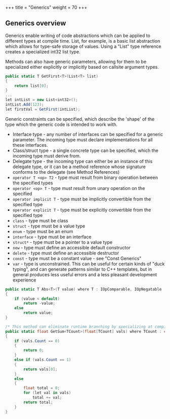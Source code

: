 +++
title = "Generics"
weight = 70
+++

## Generics overview

Generics enable writing of code abstractions which can be applied to different types at compile time. List<T>, for example, is a basic list abstraction which allows for type-safe storage of values. Using a "List<int32>" type reference creates a specialized int32 list type.

Methods can also have generic parameters, allowing for them to be specialized either explicitly or implicitly based on callsite argument types.

```C#
public static T GetFirst<T>(List<T> list)
{
	return list[0];
}
...
let intList = new List<int32>();
intList.Add(123);
let firstVal = GetFirst(intList);
```

Generic constraints can be specified, which describe the 'shape' of the type which the generic code is intended to work with.

- Interface type - any number of interfaces can be specified for a generic parameter. The incoming type must declare implementations for all these interfaces.
- Class/struct type - a single concrete type can be specified, which the incoming type must derive from.
- Delegate type - the incoming type can either be an instance of this delegate type, or it can be a method reference whose signature conforms to the delegate (see Method References)
- `operator T <op> T2` - type must result from binary operation between the specified types
- `operator <op> T` - type must result from unary operation on the specified
- `operator implicit T` - type must be implicitly convertible from the specified type
- `operator explicit T` - type must be explicitly convertible from the specified type
- `class` - type must be class
- `struct` - type must be a value type
- `enum` - type must be an enum
- `interface` - type must be an interface
- `struct*` - type must be a pointer to a value type
- `new` - type must define an accessible default constructor
- `delete` - type must define an accessible destructor
- `const` - type must be a constant value - see "Const Generics"
- `var` - type is unconstrained. This can be useful for certain kinds of "duck typing", and can generate patterns similar to C++ templates, but in general produces less useful errors and a less pleasant development experience

```C#
public static T Abs<T>(T value) where T : IOpComparable, IOpNegatable
{
    if (value < default)
        return -value;
    else
		return value;
}
```

```C#
/* This method can eliminate runtime branching by specializing at compile time by incoming array size */
public static float GetSum<TCount>(float[TCount] vals) where TCount : const int
{
	if (vals.Count == 0)
	{
		return 0;
	}
	else if (vals.Count == 1)
	{
		return vals[0];
	}
	else
	{
		float total = 0;
		for (let val in vals)
			total += val;
		return total;
	}
}
```
